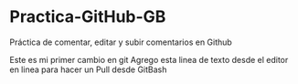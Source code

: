 # Practica-GitHub-GB
Práctica de comentar, editar y subir comentarios en Github

Este es mi primer cambio en git
Agrego esta linea de texto desde el editor en linea para hacer un Pull desde GitBash
